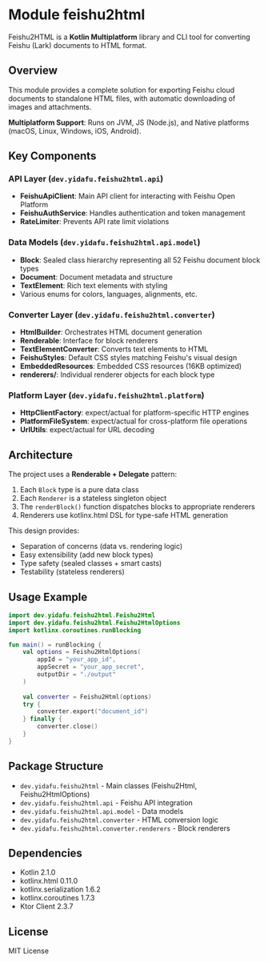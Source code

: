 # Module feishu2html

Feishu2HTML is a **Kotlin Multiplatform** library and CLI tool for converting Feishu (Lark) documents to HTML format.

## Overview

This module provides a complete solution for exporting Feishu cloud documents to standalone HTML files, with automatic downloading of images and attachments.

**Multiplatform Support**: Runs on JVM, JS (Node.js), and Native platforms (macOS, Linux, Windows, iOS, Android).

## Key Components

### API Layer (`dev.yidafu.feishu2html.api`)

- **FeishuApiClient**: Main API client for interacting with Feishu Open Platform
- **FeishuAuthService**: Handles authentication and token management
- **RateLimiter**: Prevents API rate limit violations

### Data Models (`dev.yidafu.feishu2html.api.model`)

- **Block**: Sealed class hierarchy representing all 52 Feishu document block types
- **Document**: Document metadata and structure
- **TextElement**: Rich text elements with styling
- Various enums for colors, languages, alignments, etc.

### Converter Layer (`dev.yidafu.feishu2html.converter`)

- **HtmlBuilder**: Orchestrates HTML document generation
- **Renderable**: Interface for block renderers
- **TextElementConverter**: Converts text elements to HTML
- **FeishuStyles**: Default CSS styles matching Feishu's visual design
- **EmbeddedResources**: Embedded CSS resources (16KB optimized)
- **renderers/**: Individual renderer objects for each block type

### Platform Layer (`dev.yidafu.feishu2html.platform`)

- **HttpClientFactory**: expect/actual for platform-specific HTTP engines
- **PlatformFileSystem**: expect/actual for cross-platform file operations  
- **UrlUtils**: expect/actual for URL decoding

## Architecture

The project uses a **Renderable + Delegate** pattern:

1. Each `Block` type is a pure data class
2. Each `Renderer` is a stateless singleton object
3. The `renderBlock()` function dispatches blocks to appropriate renderers
4. Renderers use kotlinx.html DSL for type-safe HTML generation

This design provides:
- Separation of concerns (data vs. rendering logic)
- Easy extensibility (add new block types)
- Type safety (sealed classes + smart casts)
- Testability (stateless renderers)

## Usage Example

```kotlin
import dev.yidafu.feishu2html.Feishu2Html
import dev.yidafu.feishu2html.Feishu2HtmlOptions
import kotlinx.coroutines.runBlocking

fun main() = runBlocking {
    val options = Feishu2HtmlOptions(
        appId = "your_app_id",
        appSecret = "your_app_secret",
        outputDir = "./output"
    )
    
    val converter = Feishu2Html(options)
    try {
        converter.export("document_id")
    } finally {
        converter.close()
    }
}
```

## Package Structure

- `dev.yidafu.feishu2html` - Main classes (Feishu2Html, Feishu2HtmlOptions)
- `dev.yidafu.feishu2html.api` - Feishu API integration
- `dev.yidafu.feishu2html.api.model` - Data models
- `dev.yidafu.feishu2html.converter` - HTML conversion logic
- `dev.yidafu.feishu2html.converter.renderers` - Block renderers

## Dependencies

- Kotlin 2.1.0
- kotlinx.html 0.11.0
- kotlinx.serialization 1.6.2
- kotlinx.coroutines 1.7.3
- Ktor Client 2.3.7

## License

MIT License

